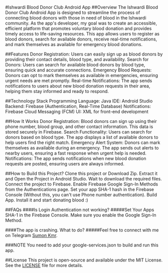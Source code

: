 #Ishwardi Blood Donor Club Android App
##Overview
The Ishwardi Blood Donor Club Android App is designed to streamline the process of connecting blood donors with those in need of blood in the Ishwardi community. As the app's developer, my goal was to create an accessible, efficient platform that promotes voluntary blood donation and provides timely access to life-saving resources.
This app allows users to register as blood donors, search for available donors, receive real-time notifications, and mark themselves as available for emergency blood donations.

##Features
Donor Registration: Users can easily sign up as blood donors by providing their contact details, blood type, and availability.
Search for Donors: Users can search for available blood donors by blood type, ensuring quick and accurate connections.
Emergency Blood Requests: Donors can opt to mark themselves as available in emergencies, ensuring urgent needs are met promptly.
Real-time Notifications: The app sends notifications to users about new blood donation requests in their area, helping them stay informed and ready to respond.

##Technology Stack
Programming Language: Java
IDE: Android Studio
Backend: Firebase (Authentication, Real-Time Database)
Notifications: Firebase Cloud Messaging (FCM)
UI: XML for front-end development

##How It Works
Donor Registration: Blood donors can sign up using their phone number, blood group, and other contact information. This data is stored securely in Firebase.
Search Functionality: Users can search for donors based on blood type. The app displays a list of available donors to help users find the right match.
Emergency Alert System: Donors can mark themselves as available during an emergency. The app sends out alerts to nearby users, ensuring a fast response when urgent help is needed.
Notifications: The app sends notifications when new blood donation requests are posted, ensuring users are always informed.

##How to Build this Project?
Clone this project or Download Zip.
Extract it and Open the Project in Android Studio.
Wait to download the required files.
Connect the project to Firebase.
Enable Firebase Google Sign-In Methods from the Authentications page.
Set your app SHA-1 hash in the Firebase Console (Without this, you can't use Phone number authentication).
Build App.
Install it and start donating blood :)

##FAQs
####Is Login Authentication not working?
#####Set Your Apps SHA-1 in the Firebase Console. Make sure you enable the Google Sign-In Method.

####The app is crashing. What to do?
#####Feel free to connect with me on Telegram [Sumon Kmr](http://t.me/sumonkmr).

###NOTE
You need to add your google-services.json to build and run this app.


##License
This project is open-source and available under the MIT License. See the [LICENSE](https://github.com/sumonkumarbd/Ishwardi-Blood-Donor-Club-Android-App/blob/master/license/MIT_license.sql) file for more details.
